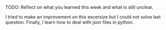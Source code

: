 TODO: Reflect on what you learned this week and what is still unclear.

I tried to make an improvement on this excersize but I could not solve last question.
Finally, I learn how to deal with json files in python.
